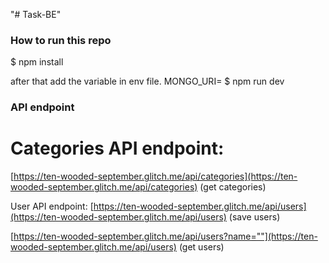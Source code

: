 "# Task-BE" 
### How to run this repo
$ npm install

after that add the variable in env file. MONGO_URI=
$ npm run dev

### API endpoint

# Categories API endpoint:
[https://ten-wooded-september.glitch.me/api/categories](https://ten-wooded-september.glitch.me/api/categories) (get categories)

User API endpoint:
[https://ten-wooded-september.glitch.me/api/users](https://ten-wooded-september.glitch.me/api/users) (save users)

[https://ten-wooded-september.glitch.me/api/users?name=""](https://ten-wooded-september.glitch.me/api/users) (get users)
